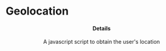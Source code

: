 # Geolocation

</a>
<h4 align="center">Details</h4>                
<p align="center">
  </a>
<a  
    <img src="https://img.shields.io/badge/Language-Python-blue.svg">
</a>
A javascript script to obtain the user's location
